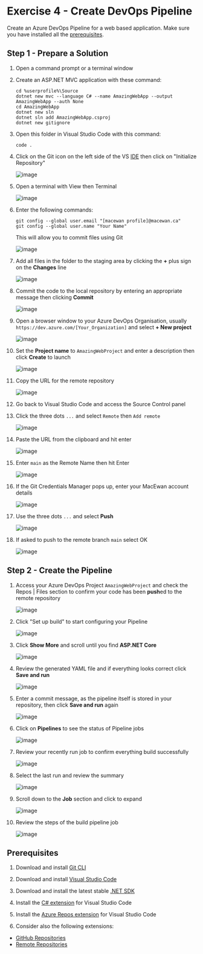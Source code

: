# Exercise 4 - Create DevOps Pipeline

Create an Azure DevOps Pipeline for a web based application. Make sure you have installed all the [prerequisites](#Prerequisites).


## Step 1 - Prepare a Solution

1. Open a command prompt or a terminal window


2. Create an ASP.NET MVC application with these command:

       cd %userprofile%\Source
       dotnet new mvc --language C# --name AmazingWebApp --output AmazingWebApp --auth None
       cd AmazingWebApp
       dotnet new sln
       dotnet sln add AmazingWebApp.csproj
       dotnet new gitignore


3. Open this folder in Visual Studio Code with this command:

       code .


4. Click on the Git icon on the left side of the VS [IDE](https://en.wikipedia.org/wiki/Integrated_development_environment) then click on "Initialize Repository"

   ![image](https://user-images.githubusercontent.com/121144260/229326591-11ac2033-b0b0-4c66-a7d5-17150fa76f03.png)


5. Open a terminal with View then Terminal

   ![image](https://user-images.githubusercontent.com/121144260/229326915-60ee5ac3-41de-4c2d-8f4f-c81c034d9fa7.png)


6. Enter the following commands:

       git config --global user.email "[macewan profile]@macewan.ca"
       git config --global user.name "Your Name"

    This will allow you to commit files using Git

   ![image](https://user-images.githubusercontent.com/121144260/229326986-94957474-ede9-42ea-a005-0446b52666d7.png)


7. Add all files in the folder to the staging area by clicking the **+** plus sign on the **Changes** line

   ![image](https://user-images.githubusercontent.com/121144260/229331008-0d010c9f-de3c-4c7c-a32a-a980069d169b.png)


8. Commit the code to the local repository by entering an appropriate message then clicking **Commit**

   ![image](https://user-images.githubusercontent.com/121144260/229326822-c264e621-598e-4b7a-8ae8-563fa7d553f9.png)


9. Open a browser window to your Azure DevOps Organisation, usually `https://dev.azure.com/[Your_Organization]` and select **+ New project**

   ![image](https://user-images.githubusercontent.com/121144260/229327070-31a8d8c9-c70f-4dbd-b482-a85df07735d3.png)


10. Set the **Project name** to `AmazingWebProject` and enter a description then click **Create** to launch

    ![image](https://user-images.githubusercontent.com/121144260/229327097-70db8a81-49ec-46bb-bbb5-678a5114d9e2.png)


11. Copy the URL for the remote repository

    ![image](https://user-images.githubusercontent.com/121144260/229327174-69f9cdc0-b223-4f39-9039-e4e050bce22d.png)


12. Go back to Visual Studio Code and access the Source Control panel


13. Click the three dots `...` and select `Remote` then `Add remote`

    ![image](https://user-images.githubusercontent.com/121144260/229331471-1aa34d70-1e62-48e0-a304-503d4d11b5a3.png)


14. Paste the URL from the clipboard and hit enter

    ![image](https://user-images.githubusercontent.com/121144260/229331521-7e38406b-7e5f-4563-8abf-1330bb903f30.png)


15. Enter `main` as the Remote Name then hit Enter

    ![image](https://user-images.githubusercontent.com/121144260/229331856-d1d76f94-6117-4756-99ba-b2261b4329d7.png)


16. If the Git Credentials Manager pops up, enter your MacEwan account details

    ![image](https://user-images.githubusercontent.com/121144260/229331618-a39133cf-b627-416f-a77d-5e0a0d097cd1.png)


17. Use the three dots `...` and select **Push**

    ![image](https://user-images.githubusercontent.com/121144260/229331771-5b902de9-31b9-4a63-a6e9-69bcff4e1e94.png)


18. If asked to push to the remote branch `main` select OK

    ![image](https://user-images.githubusercontent.com/121144260/229331882-b40afde5-440f-491b-b145-5ad13c2caf90.png)




## Step 2 - Create the Pipeline

1. Access your Azure DevOps Project `AmazingWebProject` and check the Repos | Files section to confirm your code has been **push**ed to the remote repository

   ![image](https://user-images.githubusercontent.com/121144260/229331948-6418f667-d8c9-4bf3-a522-cd734d43d7d5.png)


2. Click "Set up build" to start configuring your Pipeline

   ![image](https://user-images.githubusercontent.com/121144260/229332054-56d21af8-ddcb-487a-af64-28ec11f386be.png)


3. Click **Show More** and scroll until you find **ASP.NET Core**

   ![image](https://user-images.githubusercontent.com/121144260/229332118-3d23693a-6a75-4568-b492-80f1a5f1c838.png)


4. Review the generated YAML file and if everything looks correct click **Save and run**

   ![image](https://user-images.githubusercontent.com/121144260/229332167-6683f721-33aa-43d5-b196-afd48215de01.png)


5. Enter a commit message, as the pipeline itself is stored in your repository, then click **Save and run** again

   ![image](https://user-images.githubusercontent.com/121144260/229332183-cfce253b-437a-4af1-8f88-6df080f9b064.png)


6. Click on **Pipelines** to see the status of Pipeline jobs

   ![image](https://user-images.githubusercontent.com/121144260/229332243-92c4cc1e-d6b8-4dbf-b7aa-1ec150aa46d2.png)


7. Review your recently run job to confirm everything build successfully

   ![image](https://user-images.githubusercontent.com/121144260/229332274-b933445b-32a4-4a85-a11c-1a0ea3ef332a.png)


8. Select the last run and review the summary

   ![image](https://user-images.githubusercontent.com/121144260/229332290-f3d4c31c-0b90-4adb-86fb-81e986cf67e5.png)


9. Scroll down to the **Job** section and click to expand

   ![image](https://user-images.githubusercontent.com/121144260/229332331-d9bfb2ac-f9d5-4426-9b09-afa291af6349.png)


10. Review the steps of the build pipeline job

    ![image](https://user-images.githubusercontent.com/121144260/229332584-33d9aa84-d232-4b4b-bee0-a138e2503431.png)




## Prerequisites

1. Download and install [Git CLI](https://git-scm.com/download/)


2. Download and install [Visual Studio Code](https://code.visualstudio.com/Download)


3. Download and install the latest stable [.NET SDK](https://dotnet.microsoft.com/en-us/download)


4. Install the [C# extension](https://marketplace.visualstudio.com/items?itemName=ms-dotnettools.csharp) for Visual Studio Code


5. Install the [Azure Repos extension](https://marketplace.visualstudio.com/items?itemName=ms-vscode.azure-repos) for Visual Studio Code 


6. Consider also the following extensions:

  * [GitHub Repositories](https://marketplace.visualstudio.com/items?itemName=GitHub.remotehub)
  * [Remote Repositories](https://marketplace.visualstudio.com/items?itemName=ms-vscode.remote-repositories)
